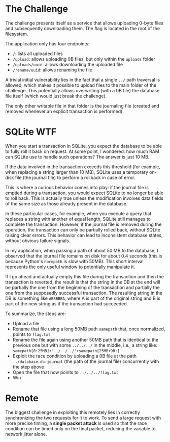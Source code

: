 # The Challenge

The challenge presents itself as a service that allows uploading 0-byte files and subsequently downloading them.
The flag is located in the root of the filesystem.

The application only has four endpoints:

* `/`: lists all uploaded files
* `/upload`: allows uploading 0B files, but only within the `uploads` folder
* `/uploads/uuid`: allows downloading the uploaded file
* `/rename/uuid`: allows renaming the file

A trivial initial vulnerability lies in the fact that a single `../` path traversal is allowed, which makes it possible to upload files to the main folder of the challenge. This potentially allows overwriting (with a 0B file) the database file itself (which would just break the challenge).

The only other writable file in that folder is the journaling file (created and removed whenever an explicit transaction is performed).

# SQLite WTF

When you start a transaction in SQLite, you expect the database to be able to fully roll it back on request. At some point, I wondered: how much RAM can SQLite use to handle such operations? The answer is just 10 MB.

If the data involved in the transaction exceeds this threshold (for example, when replacing a string larger than 10 MB), SQLite uses a temporary on-disk file (the journal file) to perform a rollback in case of error.

This is where a curious behavior comes into play: if the journal file is emptied during a transaction, you would expect SQLite to no longer be able to roll back. This is actually true unless the modification involves data fields of the same size as those already present in the database.

In these particular cases, for example, when you execute a query that replaces a string with another of equal length, SQLite still manages to complete the transaction. However, if the journal file is removed during the operation, the transaction can only be partially rolled back, without SQLite raising clear errors. This behavior can lead to inconsistent database states, without obvious failure signals.

In my application, when passing a path of about 50 MB to the database, I observed that the journal file remains on disk for about 0.4 seconds (this is because Python's `normpath` is slow with 50MB). This short interval represents the only useful window to potentially manipulate it.

If I go ahead and actually empty this file during the transaction and then the transaction is reverted, the result is that the string in the DB at the end will be partially the one from the beginning of the transaction and partially the one from the supposedly successful transaction.
The resulting string in the DB is something like `ABBBBBA`, where A is part of the original string and B is part of the new string as if the transaction had succeeded.

To summarize, the steps are:

* Upload a file
* Rename that file using a long 50MB path `samepath` that, once normalized, points to `flag.txt`
* Rename the file again using another 50MB path that is identical to the previous one but with some `../../../` in the middle, i.e., a string like: `samepath[0:25MB]+'../../../'+samepath[25MB+9B:]`
* Exploit the race condition by uploading a 0B file at the path `../database.db-journal` (the path of the journal file) concurrently with the step above
* Open the file that now points to `../../../flag.txt`
* Win

# Remote

The biggest challenge in exploiting this remotely lies in correctly synchronizing the two requests for it to work.
To send a large request with more precise timing, a **single packet attack** is used so that the race condition can be timed only on the final packet, reducing the variable to network jitter alone.